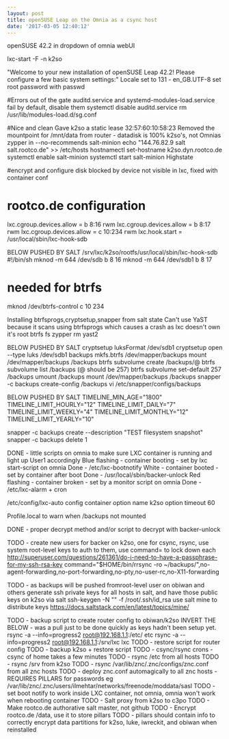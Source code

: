```yaml
---
layout: post
title: openSUSE Leap on the Omnia as a csync host
date: '2017-03-05 12:40:12'
---
```

openSUSE 42.2 in dropdown of omnia webUI

lxc-start -F -n k2so

"Welcome to your new installation of openSUSE Leap 42.2!
Please configure a few basic system settings:"
Locale set to 131 - en_GB.UTF-8
set root password with passwd

#Errors out of the gate
auditd.service and systemd-modules-load.service fail by default, disable them
systemctl disable auditd.service
rm /usr/lib/modules-load.d/sg.conf

#Nice and clean
Gave k2so a static lease 32:57:60:10:58:23
Removed the mountpoint for /mnt/data from router - datadisk is 100% k2so's, not Omnias
zypper in --no-recommends salt-minion
echo "144.76.82.9 salt salt.rootco.de" >> /etc/hosts
hostnamectl set-hostname k2so.dyn.rootco.de
systemctl enable salt-minion
systemctl start salt-minion
Highstate

#encrypt and configure disk
blocked by device not visible in lxc, fixed with container conf

# rootco.de configuration
lxc.cgroup.devices.allow = b 8:16 rwm
lxc.cgroup.devices.allow = b 8:17 rwm
lxc.cgroup.devices.allow = c 10:234 rwm
lxc.hook.start = /usr/local/sbin/lxc-hook-sdb

BELOW PUSHED BY SALT
/srv/lxc/k2so/rootfs/usr/local/sbin/lxc-hook-sdb
  #!/bin/sh
  mknod -m 644 /dev/sdb b 8 16
  mknod -m 644 /dev/sdb1 b 8 17
  # needed for btrfs
  mknod /dev/btrfs-control c 10 234

Installing btrfsprogs,cryptsetup,snapper from salt state
Can't use YaST because it scans using btrfsprogs which causes a crash as lxc doesn't own it's root btrfs fs
zypper rm yast2

BELOW PUSHED BY SALT
cryptsetup luksFormat /dev/sdb1
cryptsetup open --type luks /dev/sdb1 backups
mkfs.btrfs /dev/mapper/backups
mount /dev/mapper/backups /backups
btrfs subvolume create /backups/@
btrfs subvolume list /backups (@ should be 257)
btrfs subvolume set-default 257 /backups
umount /backups
mount /dev/mapper/backups /backups
snapper -c backups create-config /backups
vi /etc/snapper/configs/backups

BELOW PUSHED BY SALT
  TIMELINE_MIN_AGE="1800"
  TIMELINE_LIMIT_HOURLY="12"
  TIMELINE_LIMIT_DAILY="7"
  TIMELINE_LIMIT_WEEKLY="4"
  TIMELINE_LIMIT_MONTHLY="12"
  TIMELINE_LIMIT_YEARLY="10"

snapper -c backups create --description "TEST filesystem snapshot"
snapper -c backups delete 1

DONE - little scripts on omnia to make sure LXC container is running and light up User1 accordingly
  Blue flashing - container booting - set by lxc start-script on omnia
    Done - /etc/lxc-bootnotify
  White - container booted - set by container after boot
    Done - /usr/local/sbin/backer-unlock
  Red flashing - container broken - set by a monitor script on omnia
    Done - /etc/lxc-alarm + cron

/etc/config/lxc-auto
  config container
        option name k2so
        option timeout 60

Profile.local to warn when /backups not mounted
  
DONE - proper decrypt method and/or script to decrypt with backer-unlock

TODO - create new users for backer on k2so, one for csync, rsync, use system root-level keys to auth to them, use command= to lock down each http://superuser.com/questions/261361/do-i-need-to-have-a-passphrase-for-my-ssh-rsa-key
command="$HOME/bin/rrsync -ro ~/backups/",no-agent-forwarding,no-port-forwarding,no-pty,no-user-rc,no-X11-forwarding

TODO - as backups will be pushed fromroot-level user on obiwan and others generate ssh private keys for all hosts in salt, and have those public keys on k2so via salt
ssh-keygen -N "" -f /root/.ssh/id_rsa
use salt mine to distribute keys https://docs.saltstack.com/en/latest/topics/mine/

TODO - backup script to create router config to obiwan/k2so
INVERT THE BELOW - was a pull just to be done quickly as keys hadn't been setup yet.
rsync -a --info=progress2 root@192.168.1.1:/etc/ etc
rsync -a --info=progress2 root@192.168.1.1:/srv/lxc lxc
TODO - restore script for router config
TODO - backup k2so + restore script
TODO - csync/rsync crons - csync of home takes a few minutes
TODO - rsync /etc from all hosts
TODO - rsync /srv from k2so
TODO - rsync /var/lib/znc/.znc/configs/znc.conf from all znc hosts
TODO - deploy znc.conf automagically to all znc hosts - REQUIRES PILLARS for passwords eg /var/lib/znc/.znc/users/ilmehtar/networks/freenode/moddata/sasl
TODO - set boot notify to work inside LXC container, not omnia, omnia won't work when rebooting container
TODO - Salt proxy from k2so to c3po
TODO - Make rootco.de authorative salt master, not github
TODO - Encrypt rootco.de /data, use it to store pillars
TODO - pillars should contain info to correctly encrypt data partitions for k2so, luke, iwreckit, and obiwan when reinstalled
